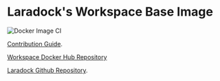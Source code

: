 # Laradock's Workspace Base Image

![Docker Image CI](https://github.com/Laraberries/workspace/workflows/Docker%20Image%20CI/badge.svg)

[Contribution Guide](http://laradock.io/contributing/#edit-base-image).

[Workspace Docker Hub Repository](https://hub.docker.com/r/laradock/workspace/)

[Laradock Github Repository](https://github.com/Laradock/laradock).
